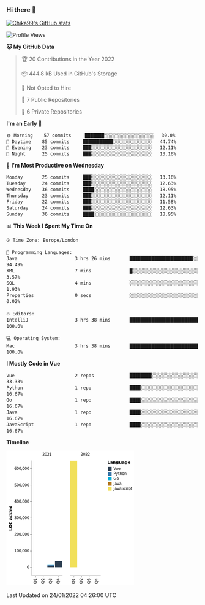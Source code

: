 ### Hi there 👋
[![Chika99's GitHub stats](https://github-readme-stats.vercel.app/api?username=Chika99&count_private=true&show_icons=true)](https://github.com/anuraghazra/github-readme-stats)

<!--START_SECTION:waka-->
![Profile Views](http://img.shields.io/badge/Profile%20Views-63-blue)

**🐱 My GitHub Data** 

> 🏆 20 Contributions in the Year 2022
 > 
> 📦 444.8 kB Used in GitHub's Storage 
 > 
> 🚫 Not Opted to Hire
 > 
> 📜 7 Public Repositories 
 > 
> 🔑 6 Private Repositories  
 > 
**I'm an Early 🐤** 

```text
🌞 Morning    57 commits     ███████░░░░░░░░░░░░░░░░░░   30.0% 
🌆 Daytime    85 commits     ███████████░░░░░░░░░░░░░░   44.74% 
🌃 Evening    23 commits     ███░░░░░░░░░░░░░░░░░░░░░░   12.11% 
🌙 Night      25 commits     ███░░░░░░░░░░░░░░░░░░░░░░   13.16%

```
📅 **I'm Most Productive on Wednesday** 

```text
Monday       25 commits     ███░░░░░░░░░░░░░░░░░░░░░░   13.16% 
Tuesday      24 commits     ███░░░░░░░░░░░░░░░░░░░░░░   12.63% 
Wednesday    36 commits     ████░░░░░░░░░░░░░░░░░░░░░   18.95% 
Thursday     23 commits     ███░░░░░░░░░░░░░░░░░░░░░░   12.11% 
Friday       22 commits     ███░░░░░░░░░░░░░░░░░░░░░░   11.58% 
Saturday     24 commits     ███░░░░░░░░░░░░░░░░░░░░░░   12.63% 
Sunday       36 commits     ████░░░░░░░░░░░░░░░░░░░░░   18.95%

```


📊 **This Week I Spent My Time On** 

```text
⌚︎ Time Zone: Europe/London

💬 Programming Languages: 
Java                     3 hrs 26 mins       ███████████████████████░░   94.49% 
XML                      7 mins              █░░░░░░░░░░░░░░░░░░░░░░░░   3.57% 
SQL                      4 mins              ░░░░░░░░░░░░░░░░░░░░░░░░░   1.93% 
Properties               0 secs              ░░░░░░░░░░░░░░░░░░░░░░░░░   0.02%

🔥 Editors: 
IntelliJ                 3 hrs 38 mins       █████████████████████████   100.0%

💻 Operating System: 
Mac                      3 hrs 38 mins       █████████████████████████   100.0%

```

**I Mostly Code in Vue** 

```text
Vue                      2 repos             ████████░░░░░░░░░░░░░░░░░   33.33% 
Python                   1 repo              ████░░░░░░░░░░░░░░░░░░░░░   16.67% 
Go                       1 repo              ████░░░░░░░░░░░░░░░░░░░░░   16.67% 
Java                     1 repo              ████░░░░░░░░░░░░░░░░░░░░░   16.67% 
JavaScript               1 repo              ████░░░░░░░░░░░░░░░░░░░░░   16.67%

```


**Timeline**

![Chart not found](https://raw.githubusercontent.com/Chika99/Chika99/main/charts/bar_graph.png) 


 Last Updated on 24/01/2022 04:26:00 UTC
<!--END_SECTION:waka-->

<!--
**Chika99/Chika99** is a ✨ _special_ ✨ repository because its `README.md` (this file) appears on your GitHub profile.

Here are some ideas to get you started:

- 🔭 I’m currently working on ...
- 🌱 I’m currently learning ...
- 👯 I’m looking to collaborate on ...
- 🤔 I’m looking for help with ...
- 💬 Ask me about ...
- 📫 How to reach me: ...
- 😄 Pronouns: ...
- ⚡ Fun fact: ...
-->
